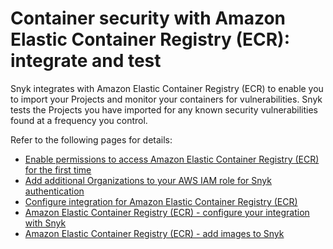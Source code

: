 # Container security with Amazon Elastic Container Registry (ECR): integrate and test

Snyk integrates with Amazon Elastic Container Registry (ECR) to enable you to import your Projects and monitor your containers for vulnerabilities. Snyk tests the Projects you have imported for any known security vulnerabilities found at a frequency you control.

Refer to the following pages for details:

* [Enable permissions to access Amazon Elastic Container Registry (ECR) for the first time](enable-snyk-permissions-to-access-amazon-elastic-container-registry-ecr-for-the-first-time.md)
* [Add additional Organizations to your AWS IAM role for Snyk authentication](add-additional-organizations-to-your-aws-iam-role-for-snyk-authentication.md)
* [Configure integration for Amazon Elastic Container Registry (ECR)](configure-integration-for-amazon-elastic-container-registry-ecr.md)
* [Amazon Elastic Container Registry (ECR) - configure your integration with Snyk](amazon-elastic-container-registry-ecr-configure-your-integration-with-snyk.md)
* [Amazon Elastic Container Registry (ECR) - add images to Snyk](amazon-elastic-container-registry-ecr-add-images-to-snyk.md)
